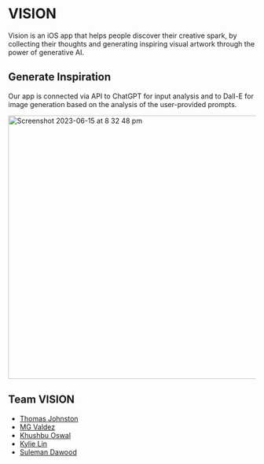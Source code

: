 # VISION
Vision is an iOS app that helps people discover their creative spark, by collecting their thoughts and generating inspiring visual artwork through the power of generative AI.
## Generate Inspiration
Our app is connected via API to ChatGPT for input analysis and to Dall-E for image generation based on the analysis of the user-provided prompts.

<img width="535" alt="Screenshot 2023-06-15 at 8 32 48 pm" src="https://github.com/OfficialTomJ/MUSAIC/assets/135602528/8cb5f8d0-c215-4375-a49d-267b082baaac">


## Team VISION
* [Thomas Johnston](https://www.linkedin.com/in/thomas-johnston3301ab/)
* [MG Valdez](https://www.linkedin.com/in/mgavaldez/)
* [Khushbu Oswal](https://www.linkedin.com/in/khushbu-oswal-5938bb1b4/)
* [Kylie Lin](https://www.linkedin.com/in/kylie-l-8b162a222/)
* [Suleman Dawood](https://www.linkedin.com/in/suleman-dawood-397460270/)
